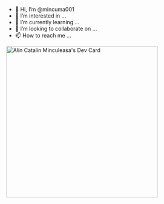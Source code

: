 - 👋 Hi, I’m @mincuma001
- 👀 I’m interested in ...
- 🌱 I’m currently learning ...
- 💞️ I’m looking to collaborate on ...
- 📫 How to reach me ...

<a href="https://app.daily.dev/mincuma001"><img src="https://api.daily.dev/devcards/94158057b17c4a938ac0825c539fc1ba.png?r=1ti" width="400" alt="Alin Catalin Minculeasa's Dev Card"/></a>
<!---
mincuma001/mincuma001 is a ✨ special ✨ repository because its `README.md` (this file) appears on your GitHub profile.
You can click the Preview link to take a look at your changes.
--->
